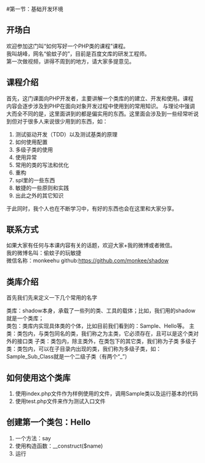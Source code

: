 #第一节：基础开发环境

## 开场白
欢迎参加这门叫“如何写好一个PHP类的课程”课程。  
我叫胡峰，网名“偷蚊子的”，目前是百度文库的研发工程师。  
第一次做视频，讲得不周到的地方，请大家多提意见。

## 课程介绍
首先，这门课面向PHP开发者，主要讲解一个类库的的建立、开发和使用。课程内容会逐步涉及到PHP在面向对象开发过程中使用到的常用知识。
与理论中强调大而全不同的是，这里面讲到的都是偏实用的东西。这里面会涉及到一些经常听说到但对于很多人来说很少用到的东西，如：

1. 测试驱动开发（TDD）以及测试基类的原理
2. 如何使用配置
3. 多级子类的使用
4. 使用异常
5. 常用的类的写法和优化
6. 重构
7. spl里的一些东西
8. 敏捷的一些原则和实践
9. 出此之外的其它知识

于此同时，我个人也在不断学习中，有好的东西也会在这里和大家分享。

## 联系方式
如果大家有任何与本课内容有关的话题，欢迎大家+我的微博或者微信。  
我的微博名叫：偷蚊子的玩敏捷  
微信名称：monkeehu 
github:https://github.com/monkee/shadow  

## 类库介绍
首先我们先来定义一下几个常用的名字

类库：shadow本身，承载了一些列的类、工具的载体；比如，我们用的shadow就是一个类库；  
类包：类库内实现具体类的个体，比如目前我们看到的：Sample、Hello等。
主类：类包内，与类包同名的类，我们称之为主类，它必须存在，且可以是这个类对外的接口类
子类：类包内，除主类外，在类包下的其它类，我们称为子类
多级子类：类包内，可以在子目录内出现的类，我们称为多级子类，如：Sample_Sub_Class就是一个二级子类（有两个“_”）

## 如何使用这个类库

1. 使用index.php文件作为样例使用的文件，调用Sample类以及运行基本的代码
2. 使用test.php文件来作为测试入口文件

## 创建第一个类包：Hello

1. 一个方法：say  
2. 使用构造函数：__construct($name)
3. 运行
